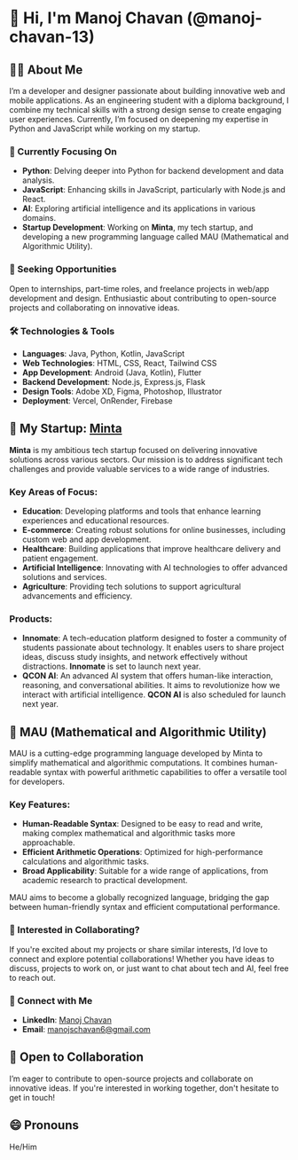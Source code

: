 # 👋 Hi, I'm Manoj Chavan (@manoj-chavan-13)

## 👨‍💻 About Me

I’m a developer and designer passionate about building innovative web and mobile applications. As an engineering student with a diploma background, I combine my technical skills with a strong design sense to create engaging user experiences. Currently, I’m focused on deepening my expertise in Python and JavaScript while working on my startup.

### 🌱 Currently Focusing On

- **Python**: Delving deeper into Python for backend development and data analysis.
- **JavaScript**: Enhancing skills in JavaScript, particularly with Node.js and React.
- **AI**: Exploring artificial intelligence and its applications in various domains.
- **Startup Development**: Working on **Minta**, my tech startup, and developing a new programming language called MAU (Mathematical and Algorithmic Utility).

### 💼 Seeking Opportunities

Open to internships, part-time roles, and freelance projects in web/app development and design. Enthusiastic about contributing to open-source projects and collaborating on innovative ideas.

### 🛠️ Technologies & Tools

- **Languages**: Java, Python, Kotlin, JavaScript
- **Web Technologies**: HTML, CSS, React, Tailwind CSS
- **App Development**: Android (Java, Kotlin), Flutter
- **Backend Development**: Node.js, Express.js, Flask
- **Design Tools**: Adobe XD, Figma, Photoshop, Illustrator
- **Deployment**: Vercel, OnRender, Firebase

## 🚀 My Startup: [Minta](https://minta.in)

**Minta** is my ambitious tech startup focused on delivering innovative solutions across various sectors. Our mission is to address significant tech challenges and provide valuable services to a wide range of industries.

### Key Areas of Focus:
- **Education**: Developing platforms and tools that enhance learning experiences and educational resources.
- **E-commerce**: Creating robust solutions for online businesses, including custom web and app development.
- **Healthcare**: Building applications that improve healthcare delivery and patient engagement.
- **Artificial Intelligence**: Innovating with AI technologies to offer advanced solutions and services.
- **Agriculture**: Providing tech solutions to support agricultural advancements and efficiency.

### Products:
- **Innomate**: A tech-education platform designed to foster a community of students passionate about technology. It enables users to share project ideas, discuss study insights, and network effectively without distractions. **Innomate** is set to launch next year.
- **QCON AI**: An advanced AI system that offers human-like interaction, reasoning, and conversational abilities. It aims to revolutionize how we interact with artificial intelligence. **QCON AI** is also scheduled for launch next year.

## 🌟 MAU (Mathematical and Algorithmic Utility)

MAU is a cutting-edge programming language developed by Minta to simplify mathematical and algorithmic computations. It combines human-readable syntax with powerful arithmetic capabilities to offer a versatile tool for developers.

### Key Features:
- **Human-Readable Syntax**: Designed to be easy to read and write, making complex mathematical and algorithmic tasks more approachable.
- **Efficient Arithmetic Operations**: Optimized for high-performance calculations and algorithmic tasks.
- **Broad Applicability**: Suitable for a wide range of applications, from academic research to practical development.

MAU aims to become a globally recognized language, bridging the gap between human-friendly syntax and efficient computational performance.

### 🤝 Interested in Collaborating?

If you're excited about my projects or share similar interests, I’d love to connect and explore potential collaborations! Whether you have ideas to discuss, projects to work on, or just want to chat about tech and AI, feel free to reach out.

### 💬 Connect with Me

- **LinkedIn**: [Manoj Chavan](https://www.linkedin.com/in/manojchavan1311)
- **Email**: [manojschavan6@gmail.com](mailto:manojschavan6@gmail.com)

## 🚀 Open to Collaboration

I’m eager to contribute to open-source projects and collaborate on innovative ideas. If you're interested in working together, don't hesitate to get in touch!

## 😄 Pronouns

He/Him
